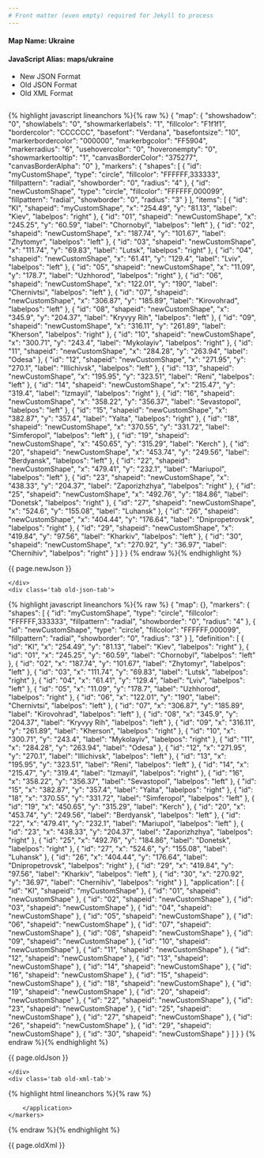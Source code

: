 ```yaml
---
# Front matter (even empty) required for Jekyll to process
---
```


#### Map Name: Ukraine

#### JavaScript Alias: maps/ukraine


<ul class='code-tabs'>
    <li class='active'>
        <a data-toggle='new-json'>New JSON Format</a>
    </li>
    <li>
        <a data-toggle='old-json'>Old JSON Format</a>
    </li>
    <li>
        <a data-toggle='old-xml'>Old XML Format</a>
    </li>
</ul>
<div class='tab-content'>
    <pre class='plain-code'></pre>
    <div class='tab new-json-tab active'>
{% highlight javascript lineanchors %}{% raw %}
{
    "map": {
        "showshadow": "0",
        "showlabels": "0",
        "showmarkerlabels": "1",
        "fillcolor": "F1f1f1",
        "bordercolor": "CCCCCC",
        "basefont": "Verdana",
        "basefontsize": "10",
        "markerbordercolor": "000000",
        "markerbgcolor": "FF5904",
        "markerradius": "6",
        "usehovercolor": "0",
        "hoveronempty": "0",
        "showmarkertooltip": "1",
        "canvasBorderColor": "375277",
        "canvasBorderAlpha": "0"
    },
    "markers": {
        "shapes": [
            {
                "id": "myCustomShape",
                "type": "circle",
                "fillcolor": "FFFFFF,333333",
                "fillpattern": "radial",
                "showborder": "0",
                "radius": "4"
            },
            {
                "id": "newCustomShape",
                "type": "circle",
                "fillcolor": "FFFFFF,000099",
                "fillpattern": "radial",
                "showborder": "0",
                "radius": "3"
            }
        ],
        "items": [
            {
                "id": "KI",
                "shapeid": "myCustomShape",
                "x": "254.49",
                "y": "81.13",
                "label": "Kiev",
                "labelpos": "right"
            },
            {
                "id": "01",
                "shapeid": "newCustomShape",
                "x": "245.25",
                "y": "60.59",
                "label": "Chornobyl",
                "labelpos": "left"
            },
            {
                "id": "02",
                "shapeid": "newCustomShape",
                "x": "187.74",
                "y": "101.67",
                "label": "Zhytomyr",
                "labelpos": "left"
            },
            {
                "id": "03",
                "shapeid": "newCustomShape",
                "x": "111.74",
                "y": "69.83",
                "label": "Lutsk",
                "labelpos": "right"
            },
            {
                "id": "04",
                "shapeid": "newCustomShape",
                "x": "61.41",
                "y": "129.4",
                "label": "Lviv",
                "labelpos": "left"
            },
            {
                "id": "05",
                "shapeid": "newCustomShape",
                "x": "11.09",
                "y": "178.7",
                "label": "Uzhhorod",
                "labelpos": "right"
            },
            {
                "id": "06",
                "shapeid": "newCustomShape",
                "x": "122.01",
                "y": "190",
                "label": "Chernivtsi",
                "labelpos": "left"
            },
            {
                "id": "07",
                "shapeid": "newCustomShape",
                "x": "306.87",
                "y": "185.89",
                "label": "Kirovohrad",
                "labelpos": "left"
            },
            {
                "id": "08",
                "shapeid": "newCustomShape",
                "x": "345.9",
                "y": "204.37",
                "label": "Kryvyy Rih",
                "labelpos": "left"
            },
            {
                "id": "09",
                "shapeid": "newCustomShape",
                "x": "316.11",
                "y": "261.89",
                "label": "Kherson",
                "labelpos": "right"
            },
            {
                "id": "10",
                "shapeid": "newCustomShape",
                "x": "300.71",
                "y": "243.4",
                "label": "Mykolayiv",
                "labelpos": "right"
            },
            {
                "id": "11",
                "shapeid": "newCustomShape",
                "x": "284.28",
                "y": "263.94",
                "label": "Odesa"
            },
            {
                "id": "12",
                "shapeid": "newCustomShape",
                "x": "271.95",
                "y": "270.1",
                "label": "Illichivsk",
                "labelpos": "left"
            },
            {
                "id": "13",
                "shapeid": "newCustomShape",
                "x": "195.95",
                "y": "323.51",
                "label": "Reni",
                "labelpos": "left"
            },
            {
                "id": "14",
                "shapeid": "newCustomShape",
                "x": "215.47",
                "y": "319.4",
                "label": "Izmayil",
                "labelpos": "right"
            },
            {
                "id": "16",
                "shapeid": "newCustomShape",
                "x": "358.22",
                "y": "356.37",
                "label": "Sevastopol",
                "labelpos": "left"
            },
            {
                "id": "15",
                "shapeid": "newCustomShape",
                "x": "382.87",
                "y": "357.4",
                "label": "Yalta",
                "labelpos": "right"
            },
            {
                "id": "18",
                "shapeid": "newCustomShape",
                "x": "370.55",
                "y": "331.72",
                "label": "Simferopol",
                "labelpos": "left"
            },
            {
                "id": "19",
                "shapeid": "newCustomShape",
                "x": "450.65",
                "y": "315.29",
                "label": "Kerch"
            },
            {
                "id": "20",
                "shapeid": "newCustomShape",
                "x": "453.74",
                "y": "249.56",
                "label": "Berdyansk",
                "labelpos": "left"
            },
            {
                "id": "22",
                "shapeid": "newCustomShape",
                "x": "479.41",
                "y": "232.1",
                "label": "Mariupol",
                "labelpos": "left"
            },
            {
                "id": "23",
                "shapeid": "newCustomShape",
                "x": "438.33",
                "y": "204.37",
                "label": "Zaporizhzhya",
                "labelpos": "right"
            },
            {
                "id": "25",
                "shapeid": "newCustomShape",
                "x": "492.76",
                "y": "184.86",
                "label": "Donetsk",
                "labelpos": "right"
            },
            {
                "id": "27",
                "shapeid": "newCustomShape",
                "x": "524.6",
                "y": "155.08",
                "label": "Luhansk"
            },
            {
                "id": "26",
                "shapeid": "newCustomShape",
                "x": "404.44",
                "y": "176.64",
                "label": "Dnipropetrovsk",
                "labelpos": "right"
            },
            {
                "id": "29",
                "shapeid": "newCustomShape",
                "x": "419.84",
                "y": "97.56",
                "label": "Kharkiv",
                "labelpos": "left"
            },
            {
                "id": "30",
                "shapeid": "newCustomShape",
                "x": "270.92",
                "y": "36.97",
                "label": "Chernihiv",
                "labelpos": "right"
            }
        ]
    }
}
{% endraw %}{% endhighlight %}


<p class='text-success'>{{ page.newJson }}</p>

    </div>
    <div class='tab old-json-tab'>
{% highlight javascript lineanchors %}{% raw %}
{
    "map": {},
    "markers": {
        "shapes": [
            {
                "id": "myCustomShape",
                "type": "circle",
                "fillcolor": "FFFFFF,333333",
                "fillpattern": "radial",
                "showborder": "0",
                "radius": "4"
            },
            {
                "id": "newCustomShape",
                "type": "circle",
                "fillcolor": "FFFFFF,000099",
                "fillpattern": "radial",
                "showborder": "0",
                "radius": "3"
            }
        ],
        "definition": [
            {
                "id": "KI",
                "x": "254.49",
                "y": "81.13",
                "label": "Kiev",
                "labelpos": "right"
            },
            {
                "id": "01",
                "x": "245.25",
                "y": "60.59",
                "label": "Chornobyl",
                "labelpos": "left"
            },
            {
                "id": "02",
                "x": "187.74",
                "y": "101.67",
                "label": "Zhytomyr",
                "labelpos": "left"
            },
            {
                "id": "03",
                "x": "111.74",
                "y": "69.83",
                "label": "Lutsk",
                "labelpos": "right"
            },
            {
                "id": "04",
                "x": "61.41",
                "y": "129.4",
                "label": "Lviv",
                "labelpos": "left"
            },
            {
                "id": "05",
                "x": "11.09",
                "y": "178.7",
                "label": "Uzhhorod",
                "labelpos": "right"
            },
            {
                "id": "06",
                "x": "122.01",
                "y": "190",
                "label": "Chernivtsi",
                "labelpos": "left"
            },
            {
                "id": "07",
                "x": "306.87",
                "y": "185.89",
                "label": "Kirovohrad",
                "labelpos": "left"
            },
            {
                "id": "08",
                "x": "345.9",
                "y": "204.37",
                "label": "Kryvyy Rih",
                "labelpos": "left"
            },
            {
                "id": "09",
                "x": "316.11",
                "y": "261.89",
                "label": "Kherson",
                "labelpos": "right"
            },
            {
                "id": "10",
                "x": "300.71",
                "y": "243.4",
                "label": "Mykolayiv",
                "labelpos": "right"
            },
            {
                "id": "11",
                "x": "284.28",
                "y": "263.94",
                "label": "Odesa"
            },
            {
                "id": "12",
                "x": "271.95",
                "y": "270.1",
                "label": "Illichivsk",
                "labelpos": "left"
            },
            {
                "id": "13",
                "x": "195.95",
                "y": "323.51",
                "label": "Reni",
                "labelpos": "left"
            },
            {
                "id": "14",
                "x": "215.47",
                "y": "319.4",
                "label": "Izmayil",
                "labelpos": "right"
            },
            {
                "id": "16",
                "x": "358.22",
                "y": "356.37",
                "label": "Sevastopol",
                "labelpos": "left"
            },
            {
                "id": "15",
                "x": "382.87",
                "y": "357.4",
                "label": "Yalta",
                "labelpos": "right"
            },
            {
                "id": "18",
                "x": "370.55",
                "y": "331.72",
                "label": "Simferopol",
                "labelpos": "left"
            },
            {
                "id": "19",
                "x": "450.65",
                "y": "315.29",
                "label": "Kerch"
            },
            {
                "id": "20",
                "x": "453.74",
                "y": "249.56",
                "label": "Berdyansk",
                "labelpos": "left"
            },
            {
                "id": "22",
                "x": "479.41",
                "y": "232.1",
                "label": "Mariupol",
                "labelpos": "left"
            },
            {
                "id": "23",
                "x": "438.33",
                "y": "204.37",
                "label": "Zaporizhzhya",
                "labelpos": "right"
            },
            {
                "id": "25",
                "x": "492.76",
                "y": "184.86",
                "label": "Donetsk",
                "labelpos": "right"
            },
            {
                "id": "27",
                "x": "524.6",
                "y": "155.08",
                "label": "Luhansk"
            },
            {
                "id": "26",
                "x": "404.44",
                "y": "176.64",
                "label": "Dnipropetrovsk",
                "labelpos": "right"
            },
            {
                "id": "29",
                "x": "419.84",
                "y": "97.56",
                "label": "Kharkiv",
                "labelpos": "left"
            },
            {
                "id": "30",
                "x": "270.92",
                "y": "36.97",
                "label": "Chernihiv",
                "labelpos": "right"
            }
        ],
        "application": [
            {
                "id": "KI",
                "shapeid": "myCustomShape"
            },
            {
                "id": "01",
                "shapeid": "newCustomShape"
            },
            {
                "id": "02",
                "shapeid": "newCustomShape"
            },
            {
                "id": "03",
                "shapeid": "newCustomShape"
            },
            {
                "id": "04",
                "shapeid": "newCustomShape"
            },
            {
                "id": "05",
                "shapeid": "newCustomShape"
            },
            {
                "id": "06",
                "shapeid": "newCustomShape"
            },
            {
                "id": "07",
                "shapeid": "newCustomShape"
            },
            {
                "id": "08",
                "shapeid": "newCustomShape"
            },
            {
                "id": "09",
                "shapeid": "newCustomShape"
            },
            {
                "id": "10",
                "shapeid": "newCustomShape"
            },
            {
                "id": "11",
                "shapeid": "newCustomShape"
            },
            {
                "id": "12",
                "shapeid": "newCustomShape"
            },
            {
                "id": "13",
                "shapeid": "newCustomShape"
            },
            {
                "id": "14",
                "shapeid": "newCustomShape"
            },
            {
                "id": "16",
                "shapeid": "newCustomShape"
            },
            {
                "id": "15",
                "shapeid": "newCustomShape"
            },
            {
                "id": "18",
                "shapeid": "newCustomShape"
            },
            {
                "id": "19",
                "shapeid": "newCustomShape"
            },
            {
                "id": "20",
                "shapeid": "newCustomShape"
            },
            {
                "id": "22",
                "shapeid": "newCustomShape"
            },
            {
                "id": "23",
                "shapeid": "newCustomShape"
            },
            {
                "id": "25",
                "shapeid": "newCustomShape"
            },
            {
                "id": "27",
                "shapeid": "newCustomShape"
            },
            {
                "id": "26",
                "shapeid": "newCustomShape"
            },
            {
                "id": "29",
                "shapeid": "newCustomShape"
            },
            {
                "id": "30",
                "shapeid": "newCustomShape"
            }
        ]
    }
}
{% endraw %}{% endhighlight %}


<p class='text-success'>{{ page.oldJson }}</p>

    </div>
    <div class='tab old-xml-tab'>
{% highlight html lineanchors %}{% raw %}
<map>
	<markers>
	   <shapes>
	       <shape id='myCustomShape' type='circle' fillColor='FFFFFF,333333' fillPattern='radial' showBorder='0' radius='4'/>
		    <shape id='newCustomShape' type='circle' fillColor='FFFFFF,000099' fillPattern='radial' showBorder='0' radius='3'/>
		 </shapes>
		<definition>
			<marker id='KI' x='254.49' y='81.13' label='Kiev' labelPos='right'  />
			<marker id='01' x='245.25' y='60.59' label='Chornobyl' labelPos='left'  />
			<marker id='02' x='187.74' y='101.67' label='Zhytomyr' labelPos='left'  />
			<marker id='03' x='111.74' y='69.83' label='Lutsk' labelPos='right'  />
			<marker id='04' x='61.41' y='129.4' label='Lviv' labelPos='left'  />
			<marker id='05' x='11.09' y='178.7' label='Uzhhorod' labelPos='right'  />
			<marker id='06' x='122.01' y='190' label='Chernivtsi' labelPos='left'  />
			<marker id='07' x='306.87' y='185.89' label='Kirovohrad' labelPos='left'  />
			<marker id='08' x='345.9' y='204.37' label='Kryvyy Rih' labelPos='left'  />
			<marker id='09' x='316.11' y='261.89' label='Kherson' labelPos='right'  />
			<marker id='10' x='300.71' y='243.4' label='Mykolayiv' labelPos='right'  />
			<marker id='11' x='284.28' y='263.94' label='Odesa'  />
			<marker id='12' x='271.95' y='270.1' label='Illichivsk' labelPos='left'  />
			<marker id='13' x='195.95' y='323.51' label='Reni' labelPos='left'  />
			<marker id='14' x='215.47' y='319.4' label='Izmayil' labelPos='right'  />
			<marker id='16' x='358.22' y='356.37' label='Sevastopol' labelPos='left'  />
			<marker id='15' x='382.87' y='357.4' label='Yalta' labelPos='right'  />
			<marker id='18' x='370.55' y='331.72' label='Simferopol' labelPos='left'  />
			<marker id='19' x='450.65' y='315.29' label='Kerch'  />
			<marker id='20' x='453.74' y='249.56' label='Berdyansk' labelPos='left'  />
			<marker id='22' x='479.41' y='232.1' label='Mariupol' labelPos='left'  />
			<marker id='23' x='438.33' y='204.37' label='Zaporizhzhya' labelPos='right'  />
			<marker id='25' x='492.76' y='184.86' label='Donetsk' labelPos='right'  />
			<marker id='27' x='524.6' y='155.08' label='Luhansk'  />
			<marker id='26' x='404.44' y='176.64' label='Dnipropetrovsk' labelPos='right'  />
			<marker id='29' x='419.84' y='97.56' label='Kharkiv' labelPos='left'  />
			<marker id='30' x='270.92' y='36.97' label='Chernihiv' labelPos='right'  />
		</definition>
		<application>
			<marker id='KI' shapeId='myCustomShape'  />
			<marker id='01' shapeId='newCustomShape'  />
			<marker id='02' shapeId='newCustomShape'  />
			<marker id='03' shapeId='newCustomShape'  />
			<marker id='04' shapeId='newCustomShape'  />
			<marker id='05' shapeId='newCustomShape'  />
			<marker id='06' shapeId='newCustomShape'  />
			<marker id='07' shapeId='newCustomShape'  />
			<marker id='08' shapeId='newCustomShape'  />
			<marker id='09' shapeId='newCustomShape'  />
			<marker id='10' shapeId='newCustomShape'  />
			<marker id='11' shapeId='newCustomShape'  />
			<marker id='12' shapeId='newCustomShape'  />
			<marker id='13' shapeId='newCustomShape'  />
			<marker id='14' shapeId='newCustomShape'  />
			<marker id='16' shapeId='newCustomShape'  />
			<marker id='15' shapeId='newCustomShape'  />
			<marker id='18' shapeId='newCustomShape'  />
			<marker id='19' shapeId='newCustomShape'  />
			<marker id='20' shapeId='newCustomShape'  />
			<marker id='22' shapeId='newCustomShape'  />
			<marker id='23' shapeId='newCustomShape'  />
			<marker id='25' shapeId='newCustomShape'  />
			<marker id='27' shapeId='newCustomShape'  />
			<marker id='26' shapeId='newCustomShape'  />
			<marker id='29' shapeId='newCustomShape'  />
			<marker id='30' shapeId='newCustomShape'  />

		</application>
	</markers>
</map>
{% endraw %}{% endhighlight %}

<p class='text-success'>{{ page.oldXml }}</p>

</div>
</div>
